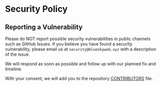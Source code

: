 # Security Policy

## Reporting a Vulnerability

Please do NOT report possible security vulnerabilities in public channels such as GitHub Issues. If you believe you have found a security vulnerability, please email us at `security@blueskyweb.xyz` with a description of the issue. 

We will respond as soon as possible and follow up with our planned fix and timeline.

With your consent, we will add you to the repository [CONTRIBUTORS](https://github.com/bluesky-social/atproto/blob/main/CONTRIBUTORS.md) file.